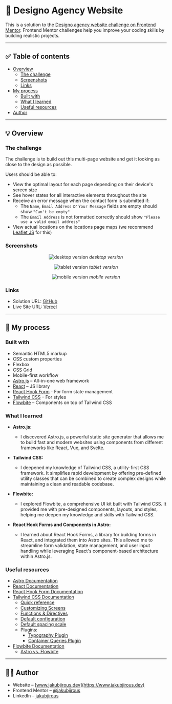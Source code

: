 # 🚀 Designo Agency Website

This is a solution to the [Designo agency website challenge on Frontend Mentor](https://www.frontendmentor.io/challenges/designo-multipage-website-G48K6rfUT). Frontend Mentor challenges help you improve your coding skills by building realistic projects.

---

## ✅ Table of contents

- [Overview](#-overview)
  - [The challenge](#the-challenge)
  - [Screenshots](#screenshots)
  - [Links](#links)
- [My process](#-my-process)
  - [Built with](#built-with)
  - [What I learned](#what-i-learned)
  - [Useful resources](#useful-resources)
- [Author](#-author)

---

## 💡 Overview

### The challenge

The challenge is to build out this multi-page website and get it looking as close to the design as possible.

Users should be able to:

- View the optimal layout for each page depending on their device's screen size
- See hover states for all interactive elements throughout the site
- Receive an error message when the contact form is submitted if:
  - The `Name`, `Email Address` or `Your Message` fields are empty should show `"Can't be empty"`
  - The `Email Address` is not formatted correctly should show `"Please use a valid email address"`
- View actual locations on the locations page maps (we recommend [Leaflet JS](https://leafletjs.com/) for this)

### Screenshots

<p align="center"> 
  <img src="public/assets/screenshot-desktop.png" alt="desktop version">
  <em>desktop version</em>
</p>

<p align="center"> 
  <img src="public/assets/screenshot-tablet.png" alt="tablet version">
  <em>tablet version</em>
</p>

<p align="center"> 
  <img src="public/assets/screenshot-mobile.png" alt="mobile version">
  <em>mobile version</em>
</p>

### Links

- Solution URL: [GitHub](https://github.com/jakubjirous/designo/)
- Live Site URL: [Vercel](https://designo-jakubjirous.vercel.app/)

---

## 🎯 My process

### Built with

- Semantic HTML5 markup
- CSS custom properties
- Flexbox
- CSS Grid
- Mobile-first workflow
- [Astro.js](https://astro.build/) – All-in-one web framework
- [React](https://reactjs.org/) – JS library
- [React Hook Form](https://react-hook-form.com/) - For form state management
- [Tailwind CSS](https://tailwindcss.com/) – For styles
- [Flowbite](https://flowbite.com/) – Components on top of Tailwind CSS

### What I learned

- **Astro.js:**

  - I discovered Astro.js, a powerful static site generator that allows me to build fast and modern websites using
    components from different frameworks like React, Vue, and Svelte.

- **Tailwind CSS:**

  - I deepened my knowledge of Tailwind CSS, a utility-first CSS framework. It simplifies rapid development by offering
    pre-defined utility classes that can be combined to create complex designs while maintaining a clean and readable
    codebase.

- **Flowbite:**

  - I explored Flowbite, a comprehensive UI kit built with Tailwind CSS. It provided me with pre-designed components,
    layouts, and styles, helping me deepen my knowledge and skills with Tailwind CSS.

- **React Hook Forms and Components in Astro:**
  - I learned about React Hook Forms, a library for building forms in React, and integrated them into Astro sites. This
    allowed me to streamline form validation, state management, and user input handling while leveraging React's
    component-based architecture within Astro.js.

### Useful resources

- [Astro Documentation](https://docs.astro.build/)
- [React Documentation](https://beta.reactjs.org/)
- [React Hook Form Documentation](https://react-hook-form.com/get-started)
- [Tailwind CSS Documentation](https://tailwindcss.com/docs/installation)
  - [Quick reference](https://tailwindcss.com/docs/hover-focus-and-other-states#quick-reference)
  - [Customizing Screens](https://tailwindcss.com/docs/screens)
  - [Functions & Directives](https://tailwindcss.com/docs/functions-and-directives)
  - [Default configuration](https://github.com/tailwindlabs/tailwindcss/blob/master/stubs/defaultConfig.stub.js)
  - [Default spacing scale](https://tailwindcss.com/docs/customizing-spacing#default-spacing-scale)
  - Plugins:
    - [Typography Plugin](https://tailwindcss.com/docs/typography-plugin)
    - [Container Queries Plugin](https://github.com/tailwindlabs/tailwindcss-container-queries)
- [Flowbite Documentation](https://flowbite.com/docs/getting-started/introduction/)
  - [Astro vs. Flowbite](https://flowbite.com/docs/getting-started/astro/)

---

## 👨‍💻 Author

- Website – [www.jakubjirous.dev](https://www.jakubjirous.dev)
- Frontend Mentor – [@jakubjirous](https://www.frontendmentor.io/profile/jakubjirous)
- LinkedIn – [jakubjirous](https://www.linkedin.com/in/jakubjirous/)
